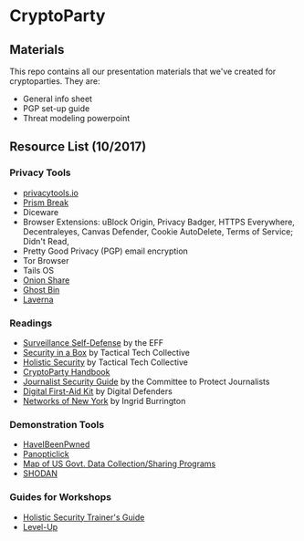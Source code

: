 # CryptoParty
## Materials
This repo contains all our presentation materials that we've created for cryptoparties. They are:
* General info sheet
* PGP set-up guide
* Threat modeling powerpoint

## Resource List (10/2017)

### Privacy Tools
* [privacytools.io](https://www.privacytools.io/)
* [Prism Break](https://prism-break.org/en/)
* Diceware
* Browser Extensions: uBlock Origin, Privacy Badger, HTTPS Everywhere, Decentraleyes, Canvas Defender, Cookie AutoDelete, Terms of Service; Didn't Read, 
* Pretty Good Privacy (PGP) email encryption
* Tor Browser
* Tails OS
* [Onion Share](https://onionshare.org/)
* [Ghost Bin](https://ghostbin.com)
* [Laverna](https://laverna.cc)

### Readings
* [Surveillance Self-Defense](ssd.eff.org) by the EFF
* [Security in a Box](https://securityinabox.org/en/) by Tactical Tech Collective
* [Holistic Security](https://holistic-security.tacticaltech.org) by Tactical Tech Collective
* [CryptoParty Handbook](https://www.cryptoparty.in/learn/handbook)
* [Journalist Security Guide](https://cpj.org/reports/2012/04/journalist-security-guide.php) by the Committee to Protect Journalists
* [Digital First-Aid Kit](https://www.digitaldefenders.org/digitalfirstaid) by Digital Defenders
* [Networks of New York](https://www.mhpbooks.com/books/networks-of-new-york/) by Ingrid Burrington

### Demonstration Tools
* [HaveIBeenPwned](haveibeenpwned.org)
* [Panopticlick](panopticlick.eff.org)
* [Map of US Govt. Data Collection/Sharing Programs](https://graphcommons.com/graphs/cd61d451-6726-46b3-85a5-9950797ec5d5)
* [SHODAN](https://www.shodan.io/)

### Guides for Workshops
* [Holistic Security Trainer's Guide](https://holistic-security.tacticaltech.org/trainers-manual)
* [Level-Up](https://www.level-up.cc/)
